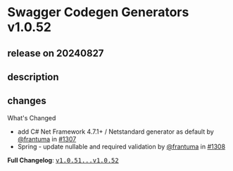 # Swagger Codegen Generators v1.0.52

## release on 20240827
## description
## changes
What's Changed

* add C# Net Framework 4.7.1+ / Netstandard generator as default by <a class="user-mention notranslate" data-hovercard-type="user" data-hovercard-url="/users/frantuma/hovercard" data-octo-click="hovercard-link-click" data-octo-dimensions="link_type:self" href="https://github.com/frantuma">@frantuma</a> in <a class="issue-link js-issue-link" data-error-text="Failed to load title" data-id="2475102524" data-permission-text="Title is private" data-url="https://github.com/swagger-api/swagger-codegen-generators/issues/1307" data-hovercard-type="pull_request" data-hovercard-url="/swagger-api/swagger-codegen-generators/pull/1307/hovercard" href="https://github.com/swagger-api/swagger-codegen-generators/pull/1307">#1307</a>
* Spring - update nullable and required validation by <a class="user-mention notranslate" data-hovercard-type="user" data-hovercard-url="/users/frantuma/hovercard" data-octo-click="hovercard-link-click" data-octo-dimensions="link_type:self" href="https://github.com/frantuma">@frantuma</a> in <a class="issue-link js-issue-link" data-error-text="Failed to load title" data-id="2488290344" data-permission-text="Title is private" data-url="https://github.com/swagger-api/swagger-codegen-generators/issues/1308" data-hovercard-type="pull_request" data-hovercard-url="/swagger-api/swagger-codegen-generators/pull/1308/hovercard" href="https://github.com/swagger-api/swagger-codegen-generators/pull/1308">#1308</a>

<strong>Full Changelog</strong>: <a class="commit-link" href="https://github.com/swagger-api/swagger-codegen-generators/compare/v1.0.51...v1.0.52"><tt>v1.0.51...v1.0.52</tt></a>

